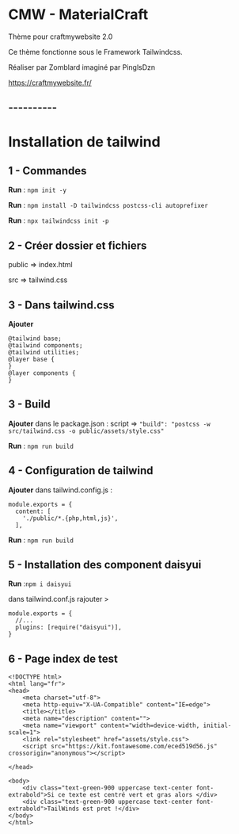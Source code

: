 # CMW - MaterialCraft

Thème pour craftmywebsite 2.0 

Ce thème fonctionne sous le Framework Tailwindcss.

Réaliser par Zomblard imaginé par PinglsDzn

https://craftmywebsite.fr/

## ----------

# Installation de tailwind

## 1 - Commandes
**Run** : `npm init -y `

**Run** : `npm install -D tailwindcss postcss-cli autoprefixer`

**Run** : `npx tailwindcss init -p`

## 2 - Créer dossier et fichiers
public => index.html

src => tailwind.css

## 3 - Dans tailwind.css
**Ajouter** 
```
@tailwind base;
@tailwind components;
@tailwind utilities;
@layer base {
}
@layer components {
}
```

## 3 - Build
**Ajouter** dans le package.json : script => 
``"build": "postcss -w src/tailwind.css -o public/assets/style.css"``

**Run** : ``npm run build``

## 4 - Configuration de tailwind
**Ajouter** dans tailwind.config.js : 

```
module.exports = {
  content: [
    './public/*.{php,html,js}',
  ],
```

**Run** : `npm run build`

## 5 - Installation des component daisyui
**Run** :``npm i daisyui``

dans tailwind.conf.js rajouter >

```
module.exports = {
  //...
  plugins: [require("daisyui")],
}
```

## 6 - Page index de test

```
<!DOCTYPE html>
<html lang="fr">
<head>
    <meta charset="utf-8">
    <meta http-equiv="X-UA-Compatible" content="IE=edge">
    <title></title>
    <meta name="description" content="">
    <meta name="viewport" content="width=device-width, initial-scale=1">
    <link rel="stylesheet" href="assets/style.css">
    <script src="https://kit.fontawesome.com/eced519d56.js" crossorigin="anonymous"></script>

</head>

<body>
    <div class="text-green-900 uppercase text-center font-extrabold">Si ce texte est centré vert et gras alors </div>
    <div class="text-green-900 uppercase text-center font-extrabold">TailWinds est pret !</div>
</body>
</html>
```
